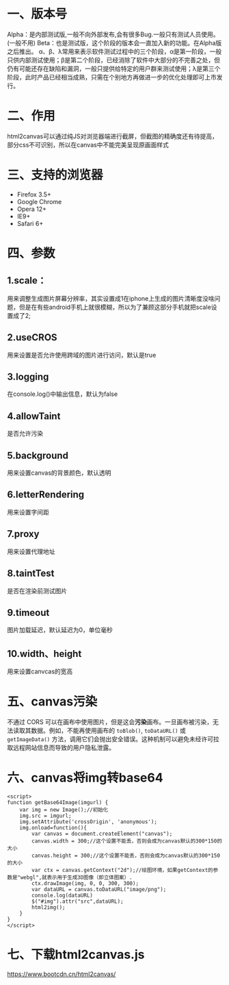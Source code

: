# 一、版本号

Alpha：是内部测试版,一般不向外部发布,会有很多Bug.一般只有测试人员使用。(一般不用)
Beta：也是测试版，这个阶段的版本会一直加入新的功能。在Alpha版之后推出。
α、β、λ常用来表示软件测试过程中的三个阶段，α是第一阶段，一般只供内部测试使用；β是第二个阶段，已经消除了软件中大部分的不完善之处，但仍有可能还存在缺陷和漏洞，一般只提供给特定的用户群来测试使用；λ是第三个阶段，此时产品已经相当成熟，只需在个别地方再做进一步的优化处理即可上市发行。 

# 二、作用

html2canvas可以通过纯JS对浏览器端进行截屏，但截图的精确度还有待提高，部分css不可识别，所以在canvas中不能完美呈现原画面样式

# 三、支持的浏览器

- Firefox 3.5+
- Google Chrome
- Opera 12+
- IE9+
- Safari 6+

# 四、参数

## 1.scale：

用来调整生成图片屏幕分辨率，其实设置成1在iphone上生成的图片清晰度没啥问题，但是在有些android手机上就很模糊，所以为了兼顾这部分手机就把scale设置成了2;

## 2.useCROS

用来设置是否允许使用跨域的图片进行访问，默认是true

## 3.logging

在console.log()中输出信息，默认为false

## 4.allowTaint

是否允许污染

## 5.background

用来设置canvas的背景颜色，默认透明

## 6.letterRendering

用来设置字间距

## 7.proxy

用来设置代理地址

## 8.taintTest

是否在渲染前测试图片

## 9.timeout

图片加载延迟，默认延迟为0，单位毫秒

## 10.width、height

用来设置canvcas的宽高

# 五、canvas污染

不通过 CORS 可以在画布中使用图片，但是这会**污染**画布。一旦画布被污染，无法读取其数据。例如，不能再使用画布的 `toBlob()`, `toDataURL()` 或 `getImageData()` 方法，调用它们会抛出安全错误。这种机制可以避免未经许可拉取远程网站信息而导致的用户隐私泄露。

# 六、canvas将img转base64

    <script>
    function getBase64Image(imgurl) {
        var img = new Image();//初始化
        img.src = imgurl;
        img.setAttribute('crossOrigin', 'anonymous');
        img.onload=function(){
            var canvas = document.createElement("canvas");
            canvas.width = 300;//这个设置不能丢，否则会成为canvas默认的300*150的大小
            canvas.height = 300;//这个设置不能丢，否则会成为canvas默认的300*150的大小
            var ctx = canvas.getContext("2d");//绘图环境，如果getContext的参数是"webgl",就表示用于生成3D图像（即立体图案）.
            ctx.drawImage(img, 0, 0, 300, 300);
            var dataURL = canvas.toDataURL("image/png"); 
            console.log(dataURL)
            $("#img").attr("src",dataURL);
            html2img();
        }
    }
    </script>		


# 七、下载html2canvas.js

https://www.bootcdn.cn/html2canvas/

